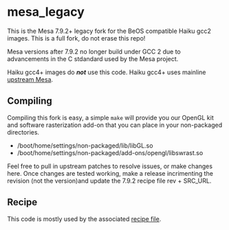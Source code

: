 mesa_legacy
===========
This is the Mesa 7.9.2+ legacy fork for the BeOS compatible Haiku gcc2 images. This is a full fork, do not erase this repo!

Mesa versions after 7.9.2 no longer build under GCC 2 due to advancements in the C stdandard used by the Mesa project.

Haiku gcc4+ images do ***not*** use this code. Haiku gcc4+ uses mainline [upstream Mesa](http://cgit.freedesktop.org/mesa/mesa).

Compiling
---------
Compiling this fork is easy, a simple ```make``` will provide you our OpenGL kit and software rasterization add-on that you can place in your non-packaged directories.

* /boot/home/settings/non-packaged/lib/libGL.so
* /boot/home/settings/non-packaged/add-ons/opengl/libswrast.so

Feel free to pull in upstream patches to resolve issues, or make changes here. Once changes are tested working, make a release incrimenting the revision (not the version)and update the 7.9.2 recipe file rev + SRC_URL.

Recipe
-------
This code is mostly used by the associated [recipe file](https://bitbucket.org/haikuports/haikuports/src/master/sys-libs/mesa/mesa-7.9.2.recipe).

